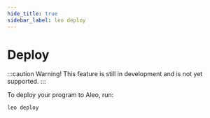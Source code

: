 ```yaml
---
hide_title: true
sidebar_label: leo deploy
---
```


# Deploy

:::caution
Warning! This feature is still in development and is not yet supported.
:::

To deploy your program to Aleo, run:
```
leo deploy
```